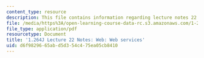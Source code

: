 ```yaml
---
content_type: resource
description: This file contains information regarding lecture notes 22.
file: /media/https%3A/open-learning-course-data-rc.s3.amazonaws.com/1-264j-database-internet-and-systems-integration-technologies-fall-2013/d6f9829665abd5d354c475ea05cb8410_MIT1_264JF13_lect_22.pdf
file_type: application/pdf
resourcetype: Document
title: '1.264J Lecture 22 Notes: Web: Web services'
uid: d6f98296-65ab-d5d3-54c4-75ea05cb8410
---
```


